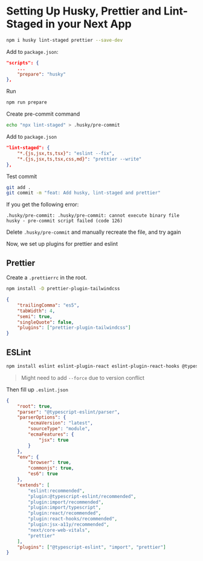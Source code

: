 # Setting Up Husky, Prettier and Lint-Staged in your Next App

```sh
npm i husky lint-staged prettier --save-dev
```

Add to `package.json`:

```json
"scripts": {
    ...
    "prepare": "husky"
},
```

Run

```sh
npm run prepare
```

Create pre-commit command

```sh
echo "npx lint-staged" > .husky/pre-commit
```

Add to `package.json`

```json
"lint-staged": {
    "*.{js,jsx,ts,tsx}": "eslint --fix",
    "*.{js,jsx,ts,tsx,css,md}": "prettier --write"
},
```

Test commit

```sh
git add .
git commit -m "feat: Add husky, lint-staged and prettier"
```

If you get the following error:

```
.husky/pre-commit: .husky/pre-commit: cannot execute binary file
husky - pre-commit script failed (code 126)
```

Delete `.husky/pre-commit` and manually recreate the file, and try again

Now, we set up plugins for prettier and eslint

## Prettier

Create a `.prettierrc` in the root.

```sh
npm install -D prettier-plugin-tailwindcss
```

```json
{
    "trailingComma": "es5",
    "tabWidth": 4,
    "semi": true,
    "singleQuote": false,
    "plugins": ["prettier-plugin-tailwindcss"]
}
```

## ESLint

```sh
npm install eslint eslint-plugin-react eslint-plugin-react-hooks @typescript-eslint/eslint-plugin eslint-config-prettier eslint-plugin-prettier eslint-plugin-jsx-a11y --save-dev --force
```

> Might need to add `--force` due to version conflict

Then fill up `.eslint.json`

```json
{
    "root": true,
    "parser": "@typescript-eslint/parser",
    "parserOptions": {
        "ecmaVersion": "latest",
        "sourceType": "module",
        "ecmaFeatures": {
            "jsx": true
        }
    },
    "env": {
        "browser": true,
        "commonjs": true,
        "es6": true
    },
    "extends": [
        "eslint:recommended",
        "plugin:@typescript-eslint/recommended",
        "plugin:import/recommended",
        "plugin:import/typescript",
        "plugin:react/recommended",
        "plugin:react-hooks/recommended",
        "plugin:jsx-a11y/recommended",
        "next/core-web-vitals",
        "prettier"
    ],
    "plugins": ["@typescript-eslint", "import", "prettier"]
}
```
